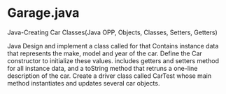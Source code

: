 # Garage.java
Java-Creating Car Classes(Java OPP, Objects, Classes, Setters, Getters)

Java Design and implement a class called for that Contains instance data that represents the make, model and year of the car.
Define the Car constructor to initialize these values. 
includes getters and setters method for all instance data, and a toString method that retruns a one-line description of the car.
Create a driver class called CarTest whose main method instantiates and updates several car objects. 
